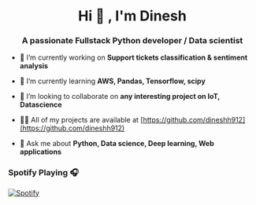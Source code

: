 
<h1 align="center">Hi 👋 , I'm Dinesh</h1>
<h3 align="center">A passionate Fullstack Python developer / Data scientist</h3>


- 🔭 I’m currently working on **Support tickets classification & sentiment analysis**

- 🌱 I’m currently learning **AWS, Pandas, Tensorflow, scipy**

- 👯 I’m looking to collaborate on **any interesting project on IoT, Datascience**

- 👨‍💻 All of my projects are available at [https://github.com/dineshh912](https://github.com/dineshh912)

- 💬 Ask me about **Python, Data science, Deep learning, Web applications**


### Spotify Playing 🎧

[![Spotify](https://now-playing-sepia.vercel.app/api/spotify)](https://open.spotify.com/user/dinesh.hicet)
